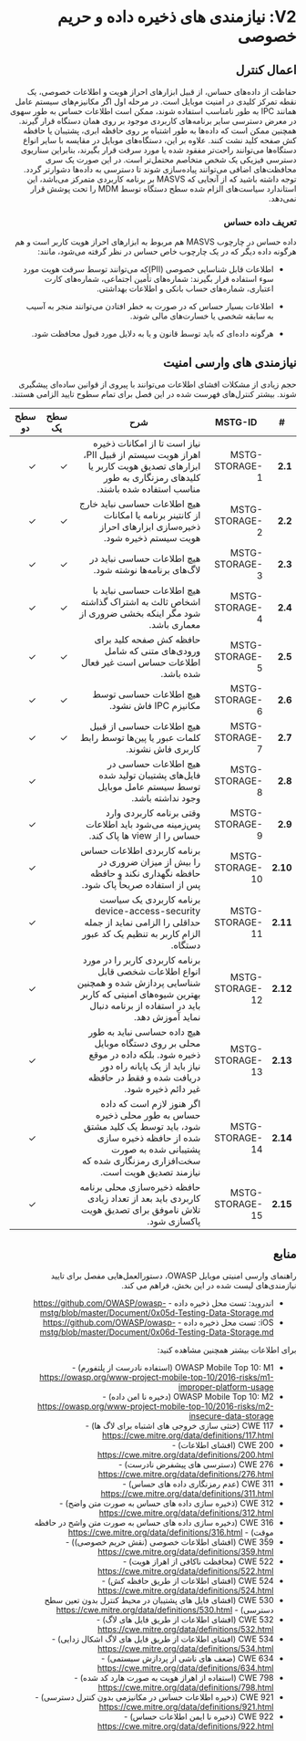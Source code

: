 <div dir="rtl" markdown="1">

# V2: نیازمندی های ذخیره داده و حریم خصوصی

## اعمال کنترل

حفاظت از داده‌های حساس، از قبیل ابزارهای احراز هویت و اطلاعات خصوصی، یک نقطه تمرکز کلیدی در امنیت موبایل است.  در مرحله اول اگر مکانیزم‌های سیستم عامل همانند IPC به طور نامناسب استفاده شوند، ممکن است اطلاعات حساس به طور سهوی در معرض دسترسی سایر برنامه‌های کاربردی موجود بر روی همان دستگاه قرار گیرند. همچنین ممکن است که داده‌ها به طور اشتباه بر روی حافظه ابری، پشتیبان یا حافظه کش صفحه کلید نشت کنند. علاوه بر این، دستگاه‌های موبایل در مقایسه با سایر انواع دستگاه‌ها می‌توانند راحت‌تر مفقود شده یا مورد سرقت قرار بگیرند، بنابراین سناریوی دسترسی فیزیکی یک شخص متخاصم محتمل‌تر است. در این صورت یک سری محافظت‌های اضافی می‌توانند پیاده‌سازی شوند تا دسترسی به داده‌ها دشوارتر گردد.
توجه داشته باشید که از آنجایی که MASVS بر برنامه کاربردی متمرکز می‌باشد، این استاندارد سیاست‌های الزام شده سطح دستگاه توسط MDM را تحت پوشش قرار نمی‌دهد.

### تعریف داده حساس

داده حساس در چارچوب MASVS هم مربوط به ابزارهای احراز هویت کاربر است و هم هرگونه داده دیگر که در یک چارچوب خاص حساس در نظر گرفته می‌شود، مانند:

- اطلاعات قابل شناسایی خصوصی (PII)که می‌توانند توسط سرقت هویت مورد سوء استفاده قرار بگیرند: شماره‌های تأمین اجتماعی، شماره‌های کارت اعتباری، شماره‌های حساب بانکی و اطلاعات بهداشتی.

- اطلاعات بسیار حساس که در صورت به خطر افتادن می‌توانند منجر به آسیب به سابقه شخصی یا خسارت‌های مالی شوند.

- هرگونه داده‌ای که باید توسط قانون و یا به دلایل مورد قبول محافظت شود.

## نیازمندی های وارسی امنیت
حجم زیادی از مشکلات افشای اطلاعات می‌توانند با پیروی از قوانین ساده‌ای پیشگیری شوند. بیشتر کنترل‌های فهرست شده در این فصل برای تمام سطوح تایید الزامی هستند.

| # | MSTG-ID | شرح | سطح یک | سطح دو |
| -- | -------- | ---------------------- | - | - |
| **2.1** | MSTG-STORAGE-1 | نیاز است تا از امکانات ذخیره اهراز هویت سیستم از قبیل PII، ابزارهای تصدیق هویت کاربر یا کلید‌های رمزنگاری به طور مناسب استفاده شده باشند. | ✓ | ✓ |
| **2.2** | MSTG-STORAGE-2 | هیچ اطلاعات حساسی نباید خارج از کانتینر برنامه یا امکانات ذخیره‌سازی ابزارهای احراز هویت سیستم ذخیره شود. | ✓ | ✓ |
| **2.3** | MSTG-STORAGE-3 | هیچ اطلاعات حساسی نباید در لاگ‌های برنامه‌ها نوشته شود. | ✓ | ✓ |
| **2.4** | MSTG-STORAGE-4 | هیچ اطلاعات حساسی نباید با اشخاص ثالث به اشتراک گذاشته شود مگر اینکه بخشی ضروری از معماری باشد. | ✓ | ✓ |
| **2.5** | MSTG-STORAGE-5 | حافظه کش صفحه کلید برای ورودی‌های متنی که شامل اطلاعات حساس است غیر فعال شده باشد. | ✓ | ✓ |
| **2.6** | MSTG-STORAGE-6 | هیچ اطلاعات حساسی توسط مکانیزم IPC فاش نشود. | ✓ | ✓ |
| **2.7** | MSTG-STORAGE-7 | هیچ اطلاعات حساسی از قبیل کلمات عبور یا پین‌ها توسط رابط کاربری فاش نشوند. | ✓ | ✓ |
| **2.8** | MSTG-STORAGE-8 | هیچ اطلاعات حساسی در فایل‌های پشتیبان تولید شده توسط سیستم عامل موبایل وجود نداشته باشد. |   | ✓ |
| **2.9** | MSTG-STORAGE-9 | وقتی برنامه کاربردی وارد پس‌زمینه می‌شود باید  اطلاعات حساس را از view ها پاک کند. |  | ✓ |
| **2.10** | MSTG-STORAGE-10 | برنامه کاربردی اطلاعات حساس را بیش از میزان ضروری در حافظه نگهداری نکند و حافظه پس از استفاده صریحاً پاک شود. |  | ✓ |
| **2.11** | MSTG-STORAGE-11 | برنامه کاربردی یک سیاست device-access-security حداقلی را الزامی نماید از جمله الزام کاربر به تنظیم یک کد عبور دستگاه. |  | ✓ |
| **2.12** | MSTG-STORAGE-12 | برنامه کاربردی کاربر را در مورد انواع اطلاعات شخصی قابل شناسایی پردازش شده و همچنین بهترین شیوه‌های امنیتی که کاربر باید در استفاده از برنامه دنبال نماید آموزش دهد. |  | ✓ |
| **2.13** | MSTG-STORAGE-13 | هیچ داده حساسی نباید به طور محلی بر روی دستگاه موبایل ذخیره شود. بلکه داده در موقع نیاز باید از یک پایانه راه دور دریافت شده و فقط در حافظه غیر دائم ذخیره شود. |  | ✓ |
| **2.14** | MSTG-STORAGE-14 | اگر هنوز لازم است که داده حساس به طور محلی ذخیره شود، باید توسط یک کلید مشتق شده از حافظه ذخیره سازی پشتیبانی شده به صورت سخت‌افزاری رمزنگاری شده که نیازمند تصدیق هویت است. |  | ✓ |
| **2.15** | MSTG-STORAGE-15 | حافظه ذخیره‌سازی محلی برنامه کاربردی باید بعد از تعداد زیادی تلاش ناموفق برای تصدیق هویت پاکسازی شود. |  | ✓ |

## منابع

راهنمای وارسی امنیتی موبایل OWASP، دستورالعمل‌هایی مفصل برای تایید نیازمندی‌های لیست شده در این بخش، فراهم می کند.

- اندروید: تست محل ذخیره داده - <https://github.com/OWASP/owasp-mstg/blob/master/Document/0x05d-Testing-Data-Storage.md>
- iOS: تست محل ذخیره داده - <https://github.com/OWASP/owasp-mstg/blob/master/Document/0x06d-Testing-Data-Storage.md>

برای اطلاعات بیشتر همچنین مشاهده کنید:

- OWASP Mobile Top 10: M1 (استفاده نادرست از پلتفورم) - <https://owasp.org/www-project-mobile-top-10/2016-risks/m1-improper-platform-usage>
- OWASP Mobile Top 10: M2 (دخیره نا امن داده) - <https://owasp.org/www-project-mobile-top-10/2016-risks/m2-insecure-data-storage>
- CWE 117 (خنثی سازی خروجی های اشتباه برای لاگ ها) - <https://cwe.mitre.org/data/definitions/117.html>
- CWE 200 (افشای اطلاعات) - <https://cwe.mitre.org/data/definitions/200.html>
- CWE 276 (دسترسی های پیشفرض نادرست) - <https://cwe.mitre.org/data/definitions/276.html>
- CWE 311 (عدم رمزنگاری داده های حساس) - <https://cwe.mitre.org/data/definitions/311.html>
- CWE 312 (ذخیره سازی داده های حساس به صورت متن واضح) - <https://cwe.mitre.org/data/definitions/312.html>
- CWE 316 (دخیره سازی داده های حساس به صورت متن واشح در حافظه موقت) - <https://cwe.mitre.org/data/definitions/316.html>
- CWE 359 (افشای اطلاعات خصوصی (نقش حریم خصوصی)) - <https://cwe.mitre.org/data/definitions/359.html>
- CWE 522 (محافظت ناکافی از اهراز هویت) - <https://cwe.mitre.org/data/definitions/522.html>
- CWE 524 (افشای اطلاعات از طریق حافظه کش) - <https://cwe.mitre.org/data/definitions/524.html>
- CWE 530 (افشای فایل های پشتیبان در محیط کنترل بدون تعین سطح دسترسی) - <https://cwe.mitre.org/data/definitions/530.html>
- CWE 532 (افشای اطلاعات از طریق فایل های لاگ) - <https://cwe.mitre.org/data/definitions/532.html>
- CWE 534 (افشای اطلاعات از طریق فایل های لاگ اشکال زدایی) - <https://cwe.mitre.org/data/definitions/534.html>
- CWE 634 (ضعف های ناشی از پردازش سیستمی) - <https://cwe.mitre.org/data/definitions/634.html>
- CWE 798 (استفاده از اهراز هویت به صورت هارد کد شده) - <https://cwe.mitre.org/data/definitions/798.html>
- CWE 921 (ذخیره اطلاعات حساس در مکانیزمی بدون کنترل دسترسی) - <https://cwe.mitre.org/data/definitions/921.html>
- CWE 922 (ذخیره نا ایمن اطلاعات حساس) - <https://cwe.mitre.org/data/definitions/922.html>

</div>
